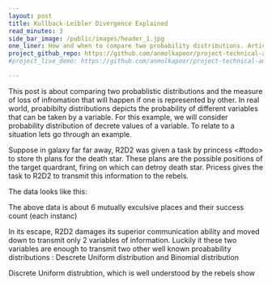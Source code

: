 ```yaml
---
layout: post
title: Kullback-Leibler Divergence Explained
read_minutes: 3
side_bar_image: /public/images/header_1.jpg
one_liner: How and when to compare two probability distributions. Article glancing on information loss and possible applications.
project_github_repo: https://github.com/anmolkapoor/project-technical-analysis-using-indicators-on-stock-data
#project_live_demo: https://github.com/anmolkapoor/project-technical-analysis-using-indicators-on-stock-data

---
```

This post is about comparing two probablistic distributions and the measure of loss of infromation that will happen if one is represented by other. In real world, proabibilty distributions depicts the probability of different variables that can be taken by a variable. For this example, we will consider probability distribution of decrete values of a variable. To relate to a situation lets go through an example.

Suppose in galaxy far far away, R2D2 was given a task by princess <#todo> to store th plans for the death star. These plans are the possible positions of the target quardrant, firing on which can detroy death star. Pricess gives the task to R2D2 to transmit this information to the rebels. 

The data looks like this:

The above data is about 6 mutually exculsive places and their success count (each instanc)

In its escape, R2D2 damages its superior communication ability and moved down to transmit only 2 variables of information. Luckily it these two variables are enough to transmit two other well known proabability distributions : Descrete Uniform distribution and Binomial distribution

Discrete Uniform distrubtion, which is well understood by the rebels show
